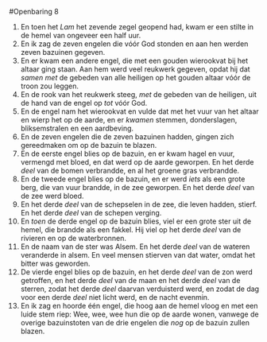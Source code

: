 #Openbaring 8
1. En toen het *Lam* het zevende zegel geopend had, kwam er een stilte in de hemel van ongeveer een half uur.
2. En ik zag de zeven engelen die vóór God stonden en aan hen werden zeven bazuinen gegeven.
3. En er kwam een andere engel, die met een gouden wierookvat bij het altaar ging staan. Aan hem werd veel reukwerk gegeven, opdat hij dat *samen met* de gebeden van alle heiligen op het gouden altaar vóór de troon zou leggen.
4. En de rook van het reukwerk steeg, *met* de gebeden van de heiligen, uit de hand van de engel op *tot* vóór God.
5. En de engel nam het wierookvat en vulde dat met het vuur van het altaar en wierp het op de aarde, en er *kwamen* stemmen, donderslagen, bliksemstralen en een aardbeving.
6. En de zeven engelen die de zeven bazuinen hadden, gingen zich gereedmaken om op de bazuin te blazen.
7. En de eerste engel blies op de bazuin, en er kwam hagel en vuur, vermengd met bloed, en dat werd op de aarde geworpen. En het derde *deel* van de bomen verbrandde, en al het groene gras verbrandde.
8. En de tweede engel blies op de bazuin, en er werd *iets* als een grote berg, die van vuur brandde, in de zee geworpen. En het derde *deel* van de zee werd bloed.
9. En het derde *deel* van de schepselen in de zee, die leven hadden, stierf. En het derde *deel* van de schepen verging.
10. En *toen* de derde engel op de bazuin blies, viel er een grote ster uit de hemel, die brandde als een fakkel. Hij viel op het derde *deel* van de rivieren en op de waterbronnen.
11. En de naam van de ster was Alsem. En het derde *deel* van de wateren veranderde in alsem. En veel mensen stierven van dat water, omdat het bitter was geworden.
12. De vierde engel blies op de bazuin, en het derde *deel* van de zon werd getroffen, en het derde *deel* van de maan en het derde *deel* van de sterren, zodat het derde *deel* daarvan verduisterd werd, en zodat de dag voor een derde *deel* niet licht werd, en de nacht evenmin.
13. En ik zag en hoorde één engel, die hoog aan de hemel vloog en met een luide stem riep: Wee, wee, wee hun die op de aarde wonen, vanwege de overige bazuinstoten van de drie engelen die *nog* op de bazuin zullen blazen.
